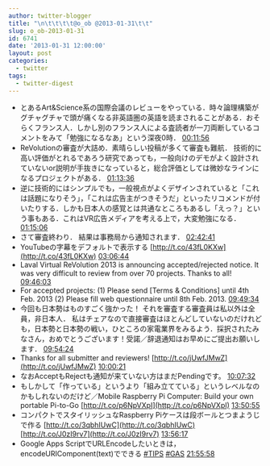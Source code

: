 ```yaml
---
author: twitter-blogger
title: "\n\t\t\t\t@o_ob @2013-01-31\t\t"
slug: o_ob-2013-01-31
id: 6741
date: '2013-01-31 12:00:00'
layout: post
categories:
  - twitter
tags:
  - twitter-digest
---
```


*   とあるArt&Science系の国際会議のレビューをやっている．時々論理構築がグチャグチャで頭が痛くなる非英語圏の英語を読まされることがある．おそらくフランス人．しかし別のフランス人による査読者が一刀両断しているコメントをみて「勉強になるなあ」という深夜0時． [00:11:56](http://twitter.com/o_ob/statuses/296636873110073346)
*   ReVolutionの審査が大詰め．素晴らしい投稿が多くて審査も難航． 技術的に高い評価がとれるであろう研究であっても，一般向けのデモがよく設計されていないor説明が手抜きになっていると，総合評価としては微妙なラインになるプロジェクトがある． [01:13:36](http://twitter.com/o_ob/statuses/296652392487870467)
*   逆に技術的にはシンプルでも，一般視点がよくデザインされていると「これは話題になりそう」，「これは広告主がつきそうだ」といったリコメンドが付いたりする．しかも日本人の感覚とは共通なところもあるし「えっ？」という事もある．これはVR広告メディアを考える上で，大変勉強になる． [01:15:06](http://twitter.com/o_ob/statuses/296652768406544384)
*   さて審査終わり． 結果は事務局から通知されます． [02:42:41](http://twitter.com/o_ob/statuses/296674811806097408)
*   YouTubeの字幕をデフォルトで表示する [http://t.co/43fL0KXw](http://t.co/43fL0KXw) [03:06:44](http://twitter.com/o_ob/statuses/296680861871509504)
*   Laval Virtual ReVolution 2013 is announcing accepted/rejected notice. It was very difficult to review from over 70 projects. Thanks to all! [09:46:03](http://twitter.com/o_ob/statuses/296781355818299392)
*   For accepted projects: (1) Please send [Terms & Conditions] until 4th Feb. 2013 (2) Please fill web questionnaire until 8th Feb. 2013\. [09:49:34](http://twitter.com/o_ob/statuses/296782239826591745)
*   今回も日本勢はものすごく強かった！ それを審査する審査員は私以外は全員，非日本人． 私はチェアなので直接審査はほとんどしていないのだけれども，日本勢と日本勢の戦い，ひところの家電業界をみるよう．採択されたみなさん，おめでとうございます！受諾／辞退通知はお早めにご提出お願いします． [09:54:24](http://twitter.com/o_ob/statuses/296783455080034304)
*   Thanks for all submitter and reviewers! [http://t.co/jUwfJMwZ](http://t.co/jUwfJMwZ) [10:00:21](http://twitter.com/o_ob/statuses/296784955143487489)
*   なおAcceptもRejectも通知が来ていない方はまだPendingです。 [10:07:32](http://twitter.com/o_ob/statuses/296786761919627264)
*   もしかして「作っている」というより「組み立てている」というレベルなのかもしれないのだけど／Mobile Raspberry Pi Computer: Build your own portable Pi-to-Go [http://t.co/p6NpVXpI](http://t.co/p6NpVXpI) [13:50:55](http://twitter.com/o_ob/statuses/296842977026908160)
*   コンパクトでスタイリッシュなRaspberry Piケースは段ボールとつまようじで作る [http://t.co/3qbhIUwC](http://t.co/3qbhIUwC) [http://t.co/J0zI9rv7](http://t.co/J0zI9rv7) [13:56:17](http://twitter.com/o_ob/statuses/296844326707789824)
*   Google Apps ScriptでURLEncodeしたいときは，encodeURIComponent(text)でできる [#TIPS](http://search.twitter.com/search?q=%23TIPS) [#GAS](http://search.twitter.com/search?q=%23GAS) [21:55:58](http://twitter.com/o_ob/statuses/296965042308538368)